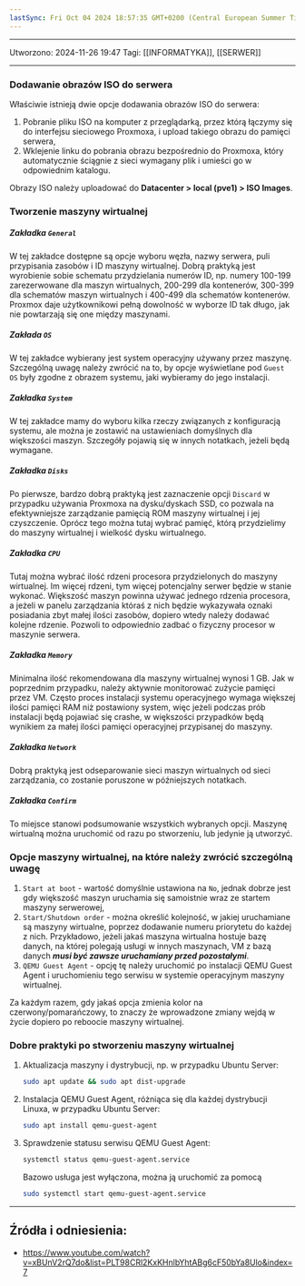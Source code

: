 ```yaml
---
lastSync: Fri Oct 04 2024 18:57:35 GMT+0200 (Central European Summer Time)
---
```


---
Utworzono: 2024-11-26 19:47
Tagi: [[INFORMATYKA]], [[SERWER]]

---

### **Dodawanie obrazów ISO do serwera** 
Właściwie istnieją dwie opcje dodawania obrazów ISO do serwera: 
1. Pobranie pliku ISO na komputer z przeglądarką, przez którą łączymy się do interfejsu sieciowego Proxmoxa, i upload takiego obrazu do pamięci serwera,
2. Wklejenie linku do pobrania obrazu bezpośrednio do Proxmoxa, który automatycznie ściągnie z sieci wymagany plik i umieści go w odpowiednim katalogu.

Obrazy ISO należy uploadować do **Datacenter > local (pve1) > ISO Images**.

### **Tworzenie maszyny wirtualnej**
##### Zakładka `General`
W tej zakładce dostępne są opcje wyboru węzła, nazwy serwera, puli przypisania zasobów i ID maszyny wirtualnej. Dobrą praktyką jest wyrobienie sobie schematu przydzielania numerów ID, np. numery 100-199 zarezerwowane dla maszyn wirtualnych, 200-299 dla kontenerów, 300-399 dla schematów maszyn wirtualnych i 400-499 dla schematów kontenerów. Proxmox daje użytkownikowi pełną dowolność w wyborze ID tak długo, jak nie powtarzają się one między maszynami. 
##### Zakłada `OS`
W tej zakładce wybierany jest system operacyjny używany przez maszynę. Szczególną uwagę należy zwrócić na to, by opcje wyświetlane pod `Guest OS` były zgodne z obrazem systemu, jaki wybieramy do jego instalacji.
##### Zakładka `System`
W tej zakładce mamy do wyboru kilka rzeczy związanych z konfiguracją systemu, ale można je zostawić na ustawieniach domyślnych dla większości maszyn. Szczegóły pojawią się w innych notatkach, jeżeli będą wymagane.
##### Zakładka `Disks`
Po pierwsze, bardzo dobrą praktyką jest zaznaczenie opcji `Discard` w przypadku używania Proxmoxa na dysku/dyskach SSD, co pozwala na efektywniejsze zarządzanie pamięcią ROM maszyny wirtualnej i jej czyszczenie. Oprócz tego można tutaj wybrać pamięć, którą przydzielimy do maszyny wirtualnej i wielkość dysku wirtualnego.
##### Zakładka `CPU`
Tutaj można wybrać ilość rdzeni procesora przydzielonych do maszyny wirtualnej. Im więcej rdzeni, tym więcej potencjalny serwer będzie w stanie wykonać. Większość maszyn powinna używać jednego rdzenia procesora, a jeżeli w panelu zarządzania któraś z nich będzie wykazywała oznaki posiadania zbyt małej ilości zasobów, dopiero wtedy należy dodawać kolejne rdzenie. Pozwoli to odpowiednio zadbać o fizyczny procesor w maszynie serwera.
##### Zakładka `Memory`
Minimalna ilość rekomendowana dla maszyny wirtualnej wynosi 1 GB. Jak w poprzednim przypadku, należy aktywnie monitorować zużycie pamięci przez VM. Często proces instalacji systemu operacyjnego wymaga większej ilości pamięci RAM niż postawiony system, więc jeżeli podczas prób instalacji będą pojawiać się crashe, w większości przypadków będą wynikiem za małej ilości pamięci operacyjnej przypisanej do maszyny.
##### Zakładka `Network`
Dobrą praktyką jest odseparowanie sieci maszyn wirtualnych od sieci zarządzania, co zostanie poruszone w późniejszych notatkach. 
##### Zakładka `Confirm`
To miejsce stanowi podsumowanie wszystkich wybranych opcji. Maszynę wirtualną można uruchomić od razu po stworzeniu, lub jedynie ją utworzyć.

### **Opcje maszyny wirtualnej, na które należy zwrócić szczególną uwagę**
1. `Start at boot` - wartość domyślnie ustawiona na `No`, jednak dobrze jest gdy większość maszyn uruchamia się samoistnie wraz ze startem maszyny serwerowej,
2. `Start/Shutdown order` - można określić kolejność, w jakiej uruchamiane są maszyny wirtualne, poprzez dodawanie numeru priorytetu do każdej z nich. Przykładowo, jeżeli jakaś maszyna wirtualna hostuje bazę danych, na której polegają usługi w innych maszynach, VM z bazą danych ***musi być zawsze uruchamiany przed pozostałymi***.
3. `QEMU Guest Agent` - opcję tę należy uruchomić po instalacji QEMU Guest Agent i uruchomieniu tego serwisu w systemie operacyjnym maszyny wirtualnej.

 Za każdym razem, gdy jakaś opcja zmienia kolor na czerwony/pomarańczowy, to znaczy że wprowadzone zmiany wejdą w życie dopiero po reboocie maszyny wirtualnej.
 
### **Dobre praktyki po stworzeniu maszyny wirtualnej**
1. Aktualizacja maszyny i dystrybucji, np. w przypadku Ubuntu Server:
   ```bash
   sudo apt update && sudo apt dist-upgrade
   ```

2. Instalacja QEMU Guest Agent, różniąca się dla każdej dystrybucji Linuxa, w przypadku Ubuntu Server:
   ```bash
   sudo apt install qemu-guest-agent
	```

3. Sprawdzenie statusu serwisu QEMU Guest Agent:
   ```bash
   systemctl status qemu-guest-agent.service
	```

	Bazowo usługa jest wyłączona, można ją uruchomić za pomocą
	```bash
   sudo systemctl start qemu-guest-agent.service
	```


---
## Źródła i odniesienia:
- https://www.youtube.com/watch?v=xBUnV2rQ7do&list=PLT98CRl2KxKHnlbYhtABg6cF50bYa8Ulo&index=7